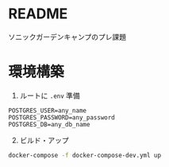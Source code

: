 # README
ソニックガーデンキャンプのプレ課題

# 環境構築
1. ルートに `.env` 準備
```env
POSTGRES_USER=any_name
POSTGRES_PASSWORD=any_password
POSTGRES_DB=any_db_name
```
2. ビルド・アップ
```sh
docker-compose -f docker-compose-dev.yml up
```
